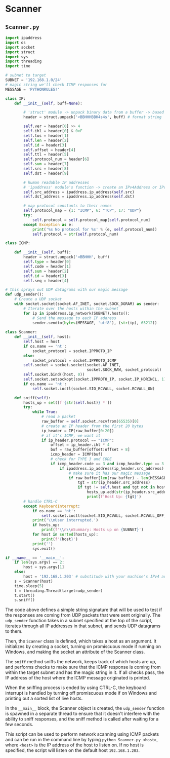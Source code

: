 # Scanner

## `Scanner.py`

```python
import ipaddress
import os
import socket
import struct
import sys
import threading
import time

# subnet to target
SUBNET = '192.168.1.0/24'
# magic string we'll check ICMP responses for
MESSAGE = 'PYTHONRULES!'

class IP:
    def __init__(self, buff=None):

        # 'struct' module -> unpack binary data from a buffer -> based on a specified format.
        header = struct.unpack('<BBHHHBBH4s4s', buff) # format string '<BBHHHBBH4s4s' represents the structure of the IP header.

        self.ver = header[0] >> 4
        self.ihl = header[0] & 0xF
        self.tos = header[1]
        self.len = header[2]
        self.id = header[3]
        self.offset = header[4]
        self.ttl = header[5]
        self.protocol_num = header[6]
        self.sum = header[7]
        self.src = header[8]
        self.dst = header[9]

        # human readable IP addresses
        # 'ipaddress' module's function -> create an IPv4Address or IPv6Address object.
        self.src_address = ipaddress.ip_address(self.src) 
        self.dst_address = ipaddress.ip_address(self.dst)

        # map protocol constants to their names
        self.protocol_map = {1: "ICMP", 6: "TCP", 17: "UDP"}
        try:
            self.protocol = self.protocol_map[self.protocol_num]
        except Exception as e:
            print('%s No protocol for %s' % (e, self.protocol_num))
            self.protocol = str(self.protocol_num)

class ICMP:

    def __init__(self, buff):
        header = struct.unpack('<BBHHH', buff)
        self.type = header[0]
        self.code = header[1]
        self.sum = header[2]
        self.id = header[3]
        self.seq = header[4]

# this sprays out UDP datagrams with our magic message
def udp_sender():
    # Create a UDP socket
    with socket.socket(socket.AF_INET, socket.SOCK_DGRAM) as sender:
        # Iterate over the hosts within the subnet
        for ip in ipaddress.ip_network(SUBNET).hosts():
            # Send the message to each IP address
            sender.sendto(bytes(MESSAGE, 'utf8'), (str(ip), 65212))
            
class Scanner:
    def __init__(self, host):
        self.host = host
        if os.name == 'nt':
            socket_protocol = socket.IPPROTO_IP
        else:
            socket_protocol = socket.IPPROTO_ICMP
        self.socket = socket.socket(socket.AF_INET,
                                    socket.SOCK_RAW, socket_protocol)
        self.socket.bind((host, 0))
        self.socket.setsockopt(socket.IPPROTO_IP, socket.IP_HDRINCL, 1)
        if os.name == 'nt':
            self.socket.ioctl(socket.SIO_RCVALL, socket.RCVALL_ON)

    def sniff(self):
        hosts_up = set([f'{str(self.host)} *'])
        try:
            while True:
                # read a packet
                raw_buffer = self.socket.recvfrom(65535)[0]
                # create an IP header from the first 20 bytes
                ip_header = IP(raw_buffer[0:20])
                # if it's ICMP, we want it
                if ip_header.protocol == "ICMP":
                    offset = ip_header.ihl * 4
                    buf = raw_buffer[offset:offset + 8]
                    icmp_header = ICMP(buf)
                    # check for TYPE 3 and CODE
                    if icmp_header.code == 3 and icmp_header.type == 3:
                        if ipaddress.ip_address(ip_header.src_address) in ipaddress.IPv4Network(SUBNET):
                            # make sure it has our magic message
                            if raw_buffer[len(raw_buffer) - len(MESSAGE):] == bytes(MESSAGE, 'utf8'):
                                tgt = str(ip_header.src_address)
                                if tgt != self.host and tgt not in hosts_up:
                                    hosts_up.add(str(ip_header.src_address))
                                    print(f'Host Up: {tgt}')
        # handle CTRL-C
        except KeyboardInterrupt:
            if os.name == 'nt':
                self.socket.ioctl(socket.SIO_RCVALL, socket.RCVALL_OFF)
            print('\\nUser interrupted.')
            if hosts_up:
                print(f'\\n\\nSummary: Hosts up on {SUBNET}')
            for host in sorted(hosts_up):
                print(f'{host}')
            print('')
            sys.exit()

if __name__ == '__main__':
    if len(sys.argv) == 2:
        host = sys.argv[1]
    else:
        host = '192.168.1.203' # substitude with your machine's IPv4 address
    s = Scanner(host)
    time.sleep(5)
    t = threading.Thread(target=udp_sender)
    t.start()
    s.sniff()
```

The code above defines a simple string signature that will be used to test if the responses are coming from UDP packets that were sent originally. The `udp_sender` function takes in a subnet specified at the top of the script, iterates through all IP addresses in that subnet, and sends UDP datagrams to them.

Then, the `Scanner` class is defined, which takes a host as an argument. It initializes by creating a socket, turning on promiscuous mode if running on Windows, and making the socket an attribute of the Scanner class.

The `sniff` method sniffs the network, keeps track of which hosts are up, and performs checks to make sure that the ICMP response is coming from within the target subnet and has the magic string in it. If all checks pass, the IP address of the host where the ICMP message originated is printed.

When the sniffing process is ended by using CTRL-C, the keyboard interrupt is handled by turning off promiscuous mode if on Windows and printing out a sorted list of live hosts.

In the `__main__` block, the Scanner object is created, the `udp_sender` function is spawned in a separate thread to ensure that it doesn't interfere with the ability to sniff responses, and the sniff method is called after waiting for a few seconds.

This script can be used to perform network scanning using ICMP packets and can be run in the command line by typing `python Scanner.py <host>`, where `<host>` is the IP address of the host to listen on. If no host is specified, the script will listen on the default host `192.168.1.203`.
